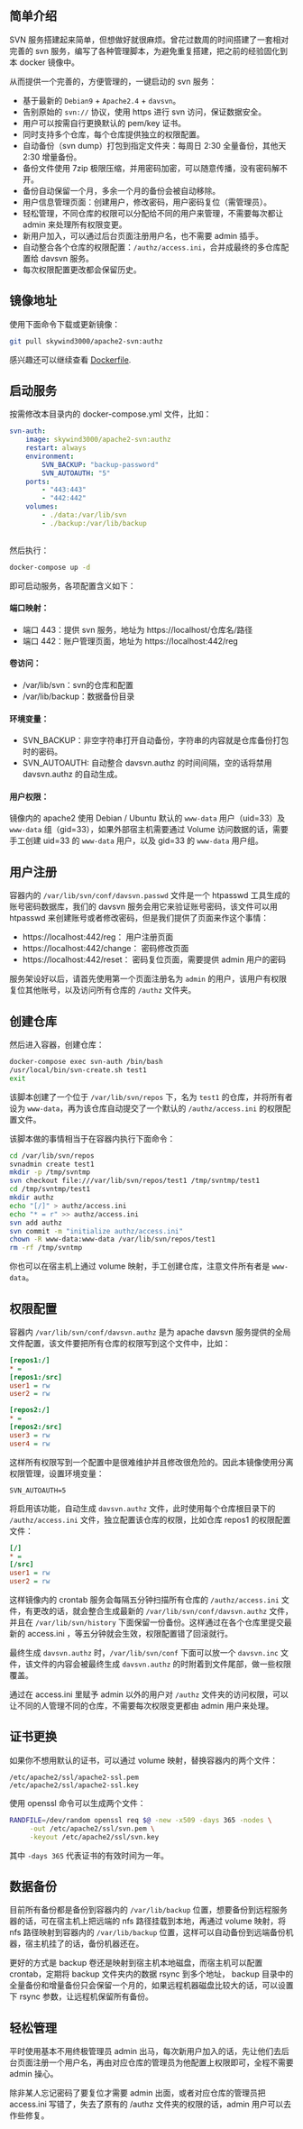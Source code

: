 ## 简单介绍

SVN 服务搭建起来简单，但想做好就很麻烦。曾花过数周的时间搭建了一套相对完善的 svn 服务，编写了各种管理脚本，为避免重复搭建，把之前的经验固化到本 docker 镜像中。

从而提供一个完善的，方便管理的，一键启动的 svn 服务：


- 基于最新的 `Debian9` + `Apache2.4` + `davsvn`。
- 告别原始的 `svn://` 协议，使用 https 进行 svn 访问，保证数据安全。
- 用户可以按需自行更换默认的 pem/key 证书。
- 同时支持多个仓库，每个仓库提供独立的权限配置。
- 自动备份（svn dump）打包到指定文件夹：每周日 2:30 全量备份，其他天 2:30 增量备份。
- 备份文件使用 7zip 极限压缩，并用密码加密，可以随意传播，没有密码解不开。
- 备份自动保留一个月，多余一个月的备份会被自动移除。
- 用户信息管理页面：创建用户，修改密码，用户密码复位（需管理员）。
- 轻松管理，不同仓库的权限可以分配给不同的用户来管理，不需要每次都让 admin 来处理所有权限变更。
- 新用户加入，可以通过后台页面注册用户名，也不需要 admin 插手。
- 自动整合各个仓库的权限配置：`/authz/access.ini`，合并成最终的多仓库配置给 davsvn 服务。
- 每次权限配置更改都会保留历史。

## 镜像地址

使用下面命令下载或更新镜像：

```bash
git pull skywind3000/apache2-svn:authz
```

感兴趣还可以继续查看 [Dockerfile](/apache2-svn/authz).

## 启动服务

按需修改本目录内的 docker-compose.yml 文件，比如：

```yaml
svn-auth:
    image: skywind3000/apache2-svn:authz
    restart: always
    environment:
        SVN_BACKUP: "backup-password"
        SVN_AUTOAUTH: "5"
    ports:
        - "443:443"
        - "442:442"
    volumes:
        - ./data:/var/lib/svn
        - ./backup:/var/lib/backup
    
```

然后执行：

```bash
docker-compose up -d
```

即可启动服务，各项配置含义如下：

#### 端口映射：

- 端口 443：提供 svn 服务，地址为 https://localhost/仓库名/路径
- 端口 442：账户管理页面，地址为 https://localhost:442/reg

#### 卷访问：

- /var/lib/svn：svn的仓库和配置
- /var/lib/backup：数据备份目录

#### 环境变量：

- SVN_BACKUP：非空字符串打开自动备份，字符串的内容就是仓库备份打包时的密码。
- SVN_AUTOAUTH: 自动整合 davsvn.authz 的时间间隔，空的话将禁用 davsvn.authz 的自动生成。

#### 用户权限：

镜像内的 apache2 使用 Debian / Ubuntu 默认的 `www-data` 用户（uid=33）及 `www-data` 组（gid=33），如果外部宿主机需要通过 Volume 访问数据的话，需要手工创建 uid=33 的 `www-data` 用户，以及 gid=33 的 `www-data` 用户组。

## 用户注册

容器内的 `/var/lib/svn/conf/davsvn.passwd` 文件是一个 htpasswd 工具生成的账号密码数据库，我们的 davsvn 服务会用它来验证账号密码，该文件可以用 htpasswd 来创建账号或者修改密码，但是我们提供了页面来作这个事情：

- https://localhost:442/reg： 用户注册页面
- https://localhost:442/change： 密码修改页面
- https://localhost:442/reset： 密码复位页面，需要提供 admin 用户的密码

服务架设好以后，请首先使用第一个页面注册名为 `admin` 的用户，该用户有权限复位其他账号，以及访问所有仓库的 `/authz` 文件夹。

## 创建仓库

然后进入容器，创建仓库：

```bash
docker-compose exec svn-auth /bin/bash
/usr/local/bin/svn-create.sh test1
exit
```

该脚本创建了一个位于 `/var/lib/svn/repos` 下，名为 `test1` 的仓库，并将所有者设为 `www-data`，再为该仓库自动提交了一个默认的 `/authz/access.ini` 的权限配置文件。

该脚本做的事情相当于在容器内执行下面命令：

```bash
cd /var/lib/svn/repos
svnadmin create test1
mkdir -p /tmp/svntmp
svn checkout file:///var/lib/svn/repos/test1 /tmp/svntmp/test1
cd /tmp/svntmp/test1
mkdir authz
echo "[/]" > authz/access.ini
echo "* = r" >> authz/access.ini
svn add authz
svn commit -m "initialize authz/access.ini"
chown -R www-data:www-data /var/lib/svn/repos/test1
rm -rf /tmp/svntmp
```

你也可以在宿主机上通过 volume 映射，手工创建仓库，注意文件所有者是 `www-data`。



## 权限配置

容器内 `/var/lib/svn/conf/davsvn.authz` 是为 apache davsvn 服务提供的全局文件配置，该文件要把所有仓库的权限写到这个文件中，比如：

```ini
[repos1:/]
* = 
[repos1:/src]
user1 = rw
user2 = rw

[repos2:/]
* = 
[repos2:/src]
user3 = rw
user4 = rw

```

这样所有权限写到一个配置中是很难维护并且修改很危险的。因此本镜像使用分离权限管理，设置环境变量：

```
SVN_AUTOAUTH=5
```

将启用该功能，自动生成 `davsvn.authz` 文件，此时使用每个仓库根目录下的 `/authz/access.ini` 文件，独立配置该仓库的权限，比如仓库 repos1 的权限配置文件：

```ini
[/]
* = 
[/src]
user1 = rw
user2 = rw
```

这样镜像内的 crontab 服务会每隔五分钟扫描所有仓库的 `/authz/access.ini` 文件，有更改的话，就会整合生成最新的 `/var/lib/svn/conf/davsvn.authz` 文件，并且在 `/var/lib/svn/history` 下面保留一份备份。这样通过在各个仓库里提交最新的 access.ini ，等五分钟就会生效，权限配置错了回滚就行。

最终生成 `davsvn.authz` 时，`/var/lib/svn/conf` 下面可以放一个 `davsvn.inc` 文件，该文件的内容会被最终生成 `davsvn.authz` 的时附着到文件尾部，做一些权限覆盖。

通过在 access.ini 里赋予 admin 以外的用户对 `/authz` 文件夹的访问权限，可以让不同的人管理不同的仓库，不需要每次权限变更都由 admin 用户来处理。


## 证书更换

如果你不想用默认的证书，可以通过 volume 映射，替换容器内的两个文件：

```text
/etc/apache2/ssl/apache2-ssl.pem
/etc/apache2/ssl/apache2-ssl.key
```

使用 openssl 命令可以生成两个文件：

```bash
RANDFILE=/dev/random openssl req $@ -new -x509 -days 365 -nodes \
     -out /etc/apache2/ssl/svn.pem \
     -keyout /etc/apache2/ssl/svn.key
```

其中 `-days 365` 代表证书的有效时间为一年。


## 数据备份

目前所有备份都是备份到容器内的 `/var/lib/backup` 位置，想要备份到远程服务器的话，可在宿主机上把远端的 nfs 路径挂载到本地，再通过 volume 映射，将 nfs 路径映射到容器内的 `/var/lib/backup` 位置，这样可以自动备份到远端备份机器，宿主机挂了的话，备份机器还在。

更好的方式是 backup 卷还是映射到宿主机本地磁盘，而宿主机可以配置 crontab，定期将 backup 文件夹内的数据 rsync 到多个地址， backup 目录中的全量备份和增量备份只会保留一个月的，如果远程机器磁盘比较大的话，可以设置下 rsync 参数，让远程机保留所有备份。


## 轻松管理

平时使用基本不用终极管理员 admin 出马，每次新用户加入的话，先让他们去后台页面注册一个用户名，再由对应仓库的管理员为他配置上权限即可，全程不需要 admin 操心。

除非某人忘记密码了要复位才需要 admin 出面，或者对应仓库的管理员把 access.ini 写错了，失去了原有的 /authz 文件夹的权限的话，admin 用户可以去作些修复。

